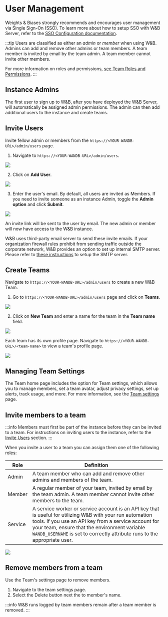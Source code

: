# User Management

Weights & Biases strongly recommends and encourages user management via Single Sign-On (SSO). To learn more about how to setup SSO with W&B Server, refer to the [SSO Configuration documentation](./sso.md).

:::tip
Users are classified as either an _admin_ or _member_ when using W&B. Admins can add and remove other admins or team members. A team member is invited by email by the team admin. A team member cannot invite other members.

For more information on roles and permissions, [see Team Roles and Permissions](../app/features/teams#team-roles-and-permissions).
:::

## Instance Admins

The first user to sign up to W&B, after you have deployed the W&B Server, will automatically be assigned admin permissions. The admin can then add additional users to the instance and create teams.

## Invite Users

Invite fellow admin or members from the `https://<YOUR-WANDB-URL>/admin/users` page.

1.  Navigate to `https://<YOUR-WANDB-URL>/admin/users`.

<!-- ![Screen Shot 2023-01-09 at 10.12.48 PM.png](https://s3-us-west-2.amazonaws.com/secure.notion-static.com/d9be8ae4-be4b-479a-b8b1-48c43e941f29/Screen_Shot_2023-01-09_at_10.12.48_PM.png) -->

![](/images/hosting/invite_users.png)

2. Click on **Add User**.

![](/images/hosting/add_user_empty_field.png)

<!-- ![Screen Shot 2023-01-09 at 10.13.29 PM.png](https://s3-us-west-2.amazonaws.com/secure.notion-static.com/cf4dd778-5185-4503-8653-94388eae2e5b/Screen_Shot_2023-01-09_at_10.13.29_PM.png) -->

3. Enter the user's email. By default, all users are invited as Members. If you need to invite someone as an instance Admin, toggle the **Admin option** and click **Submit**.

![](/images/hosting/add_user_field_filled.png)

<!-- ![Screen Shot 2023-01-09 at 10.16.04 PM.png](https://s3-us-west-2.amazonaws.com/secure.notion-static.com/a1428275-5ae0-4a36-8c1b-99248d7a7584/Screen_Shot_2023-01-09_at_10.16.04_PM.png) -->

An invite link will be sent to the user by email. The new admin or member will now have access to the W&B instance.

W&B uses third-party email server to send these invite emails. If your organization firewall rules prohibit from sending traffic outside the corporate network, W&B provides an option to set up internal SMTP server. Please refer to [these instructions](./smtp.md) to setup the SMTP server.

<!-- To do: Add this doc -->
<!-- Refer to SMTP configuration documentation for instructions on how to do this. -->

## Create Teams

Navigate to `https://<YOUR-WANDB-URL>/admin/users` to create a new W&B Team.

1. Go to `https://<YOUR-WANDB-URL>/admin/users` page and click on **Teams**.

![](/images/hosting/manage_users_teams.png)

<!-- ![Screen Shot 2023-01-09 at 10.22.50 PM.png](https://s3-us-west-2.amazonaws.com/secure.notion-static.com/7d59520c-4a00-4596-9e2e-428b1b53c589/Screen_Shot_2023-01-09_at_10.22.50_PM.png) -->

2. Click on **New Team** and enter a name for the team in the **Team name** field.

![](/images/hosting/manage_users_teams_filled.png)

<!-- ![Screen Shot 2023-01-09 at 10.25.10 PM.png](https://s3-us-west-2.amazonaws.com/secure.notion-static.com/180f26ae-fa96-4dc4-b421-f9676ff73477/Screen_Shot_2023-01-09_at_10.25.10_PM.png) -->

Each team has its own profile page. Navigate to `https://<YOUR-WANDB-URL>/<team-name>` to view a team's profile page.

![](/images/hosting/add_teams_server.png)

<!-- ![Screen Shot 2023-01-09 at 10.29.14 PM.png](https://s3-us-west-2.amazonaws.com/secure.notion-static.com/7dbd7cac-9300-4a48-a67c-a696548b0153/Screen_Shot_2023-01-09_at_10.29.14_PM.png) -->

## Managing Team Settings

The Team home page includes the option for Team settings, which allows you to manage members, set a team avatar, adjust privacy settings, set up alerts, track usage, and more. For more information, see the [Team settings](../app/settings-page/team-settings.md) page.

## Invite members to a team

:::info
Members must first be part of the instance before they can be invited to a team. For instructions on inviting users to the instance, refer to the [Invite Users](#invite-users) section.
:::

When you invite a user to a team you can assign them one of the following roles:

| Role    | Definition                                                                                                                                                                                                                                                                                       |
| ------- | ------------------------------------------------------------------------------------------------------------------------------------------------------------------------------------------------------------------------------------------------------------------------------------------------ |
| Admin   | A team member who can add and remove other admins and members of the team.                                                                                                                                                                                                                       |
| Member  | A regular member of your team, invited by email by the team admin. A team member cannot invite other members to the team.                                                                                                                                                                        |
| Service | A service worker or service account is an API key that is useful for utilizing W&B with your run automation tools. If you use an API key from a service account for your team, ensure that the environment variable `WANDB_USERNAME` is set to correctly attribute runs to the appropriate user. |

![](/images/hosting/team_settings_wand_server_example.png)

<!-- **Admin**: A team member who can add and remove other admins and members of the team.

**Member**: A regular member of your team, invited by email by the team admin. A team member cannot invite other members to the team.

**Service**: A service worker or service account is an API key that is useful for utilizing W&B with your run automation tools. If you use an API key from a service account for your team, ensure that the environment variable `WANDB_USERNAME` is set to correctly attribute runs to the appropriate user. -->

<!-- ![Screen Shot 2023-01-09 at 10.48.49 PM.png](https://s3-us-west-2.amazonaws.com/secure.notion-static.com/2eb67576-e0c5-4951-95ba-7a6fa49a8d68/Screen_Shot_2023-01-09_at_10.48.49_PM.png) -->

## Remove members from a team

Use the Team's settings page to remove members.

1. Navigate to the team settings page.
2. Select the Delete button next the to member's name.

:::info
W&B runs logged by team members remain after a team member is removed.
:::
